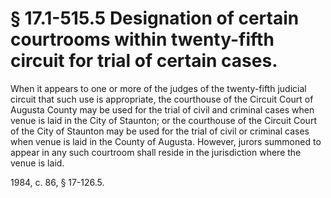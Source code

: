 # § 17.1-515.5 Designation of certain courtrooms within twenty-fifth circuit for trial of certain cases.

<p>When it appears to one or more of the judges of the twenty-fifth judicial circuit that such use is appropriate, the courthouse of the Circuit Court of Augusta County may be used for the trial of civil and criminal cases when venue is laid in the City of Staunton; or the courthouse of the Circuit Court of the City of Staunton may be used for the trial of civil or criminal cases when venue is laid in the County of Augusta. However, jurors summoned to appear in any such courtroom shall reside in the jurisdiction where the venue is laid.</p><p>1984, c. 86, § 17-126.5.</p>
